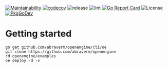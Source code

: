 [![Maintainability](https://api.codeclimate.com/v1/badges/bfab0859ff5f47679401/maintainability)](https://codeclimate.com/github/abraverm/openengine/maintainability)
[![codecov](https://codecov.io/gh/abraverm/openengine/branch/master/graph/badge.svg)](https://codecov.io/gh/abraverm/openengine)
![release](https://github.com/abraverm/openengine/workflows/release/badge.svg?event=push)
![lint](https://github.com/abraverm/openengine/workflows/lint/badge.svg?branch=master)
[![Go Report Card](https://goreportcard.com/badge/github.com/abraverm/openengine)](https://goreportcard.com/report/github.com/abraverm/openengine)
![License](https://img.shields.io/github/license/abraverm/openengine?color=green)
[![PkgGoDev](https://pkg.go.dev/badge/github.com/abraverm/openengine)](https://pkg.go.dev/github.com/abraverm/openengine)

# Getting started

```
go get github.com/abraverm/openengine/cli/oe
git clone https://github.com/abraverm/openengine
cd openengine/examples
oe deploy -d -v
```
